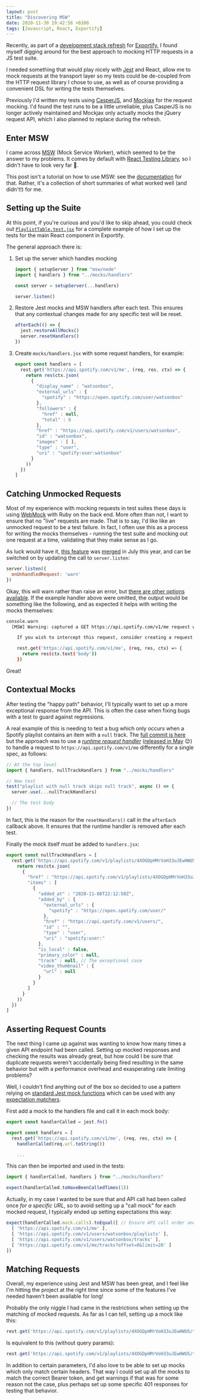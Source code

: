 ```yaml
---
layout: post
title: "Discovering MSW"
date: 2020-11-30 19:42:58 +0100
tags: [Javascript, React, Exportify]
---
```


Recently, as part of a [development stack refresh](https://github.com/watsonbox/exportify/pull/72) for [Exportify](https://github.com/watsonbox/exportify), I found myself digging around for the best approach to mocking HTTP requests in a JS test suite.

I needed something that would play nicely with [Jest](https://jestjs.io/) and React, allow me to mock requests at the transport layer so my tests could be de-coupled from the HTTP request library I chose to use, as well as of course providing a convenient DSL for writing the tests themselves.

<!--more-->

Previously I'd written my tests using [CasperJS](https://www.casperjs.org/), and [Mockjax](https://github.com/jakerella/jquery-mockjax) for the request mocking. I'd found the test runs to be a little unreliable, plus CasperJS is no longer actively maintained and Mockjax only actually mocks the jQuery request API, which I also planned to replace during the refresh.

## Enter MSW

I came across [MSW](https://mswjs.io/) (Mock Service Worker), which seemed to be the answer to my problems. It comes by default with [React Testing Library](https://testing-library.com/docs/react-testing-library/intro), so I didn't have to look very far 🙂.

This post isn't a tutorial on how to use MSW: see the [documentation](https://mswjs.io/docs/) for that. Rather, it's a collection of short summaries of what worked well (and didn't!) for me.

## Setting up the Suite

At this point, if you're curious and you'd like to skip ahead, you could check out [`PlaylistTable.test.jsx`](https://github.com/watsonbox/exportify/blob/master/src/components/PlaylistTable.test.jsx) for a complete example of how I set up the tests for the main React component in Exportify.

The general approach there is:

1. Set up the server which handles mocking

    ```jsx
    import { setupServer } from "msw/node"
    import { handlers } from "../mocks/handlers"

    const server = setupServer(...handlers)

    server.listen()
    ```

2. Restore Jest mocks and MSW handlers after each test. This ensures that any contextual changes made for any specific test will be reset.

    ```jsx
    afterEach(() => {
      jest.restoreAllMocks()
      server.resetHandlers()
    })
    ```

3. Create `mocks/handlers.jsx` with some request handlers, for example:

    ```jsx
    export const handlers = [
      rest.get('https://api.spotify.com/v1/me', (req, res, ctx) => {
        return res(ctx.json(
          {
            "display_name" : "watsonbox",
            "external_urls" : {
              "spotify" : "https://open.spotify.com/user/watsonbox"
            },
            "followers" : {
              "href" : null,
              "total" : 6
            },
            "href" : "https://api.spotify.com/v1/users/watsonbox",
            "id" : "watsonbox",
            "images" : [ ],
            "type" : "user",
            "uri" : "spotify:user:watsonbox"
          }
        ))
      })
    ]
    ```

## Catching Unmocked Requests

Most of my experience with mocking requests in test suites these days is using [WebMock](https://github.com/bblimke/webmock) with Ruby on the back end. More often than not, I want to ensure that no "live" requests are made. That is to say, I'd like like an unmocked request to be a test failure. In fact, I often use this as a process for writing the mocks themselves - running the test suite and mocking out one request at a time, validating that they make sense as I go.

As luck would have it, [this feature](https://github.com/mswjs/msw/issues/191) was [merged](https://github.com/mswjs/msw/pull/257) in July this year, and can be switched on by updating the call to `server.listen`:

```jsx
server.listen({
  onUnhandledRequest: 'warn'
})
```

Okay, this will warn rather than raise an error, but [there are other options available](https://mswjs.io/docs/api/setup-server/listen#onunhandledrequest). If the example handler above were omitted, the output would be something like the following, and as expected it helps with writing the mocks themselves:

```bash
console.warn
  [MSW] Warning: captured a GET https://api.spotify.com/v1/me request without a corresponding request handler.

    If you wish to intercept this request, consider creating a request handler for it:

    rest.get('https://api.spotify.com/v1/me', (req, res, ctx) => {
      return res(ctx.text('body'))
    })
```

Great!

## Contextual Mocks

After testing the "happy path" behavior, I'll typically want to set up a more exceptional response from the API. This is often the case when fixing bugs with a test to guard against regressions.

A real example of this is needing to test a bug which only occurs when a Spotify playlist contains an item with a `null` track. The [full commit is here](https://github.com/watsonbox/exportify/commit/032ec7f246308a8acb74de2f70ba706141ad9fda) but the approach was to use a *[runtime request handler](https://mswjs.io/docs/api/setup-server/use)* ([released in May](https://github.com/mswjs/msw/releases/tag/v0.18.0) 😌) to handle a request to `https://api.spotify.com/v1/me` differently for a single spec, as follows:

```jsx
// At the top level
import { handlers, nullTrackHandlers } from "../mocks/handlers"

// New test
test("playlist with null track skips null track", async () => {
  server.use(...nullTrackHandlers)

  // The test body
})
```

In fact, this is the reason for the `resetHandlers()` call in the `afterEach` callback above. It ensures that the runtime handler is removed after each test.

Finally the mock itself must be added to `handlers.jsx`:

```jsx
export const nullTrackHandlers = [
  rest.get('https://api.spotify.com/v1/playlists/4XOGDpHMrVoH33uJEwHWU5/tracks?offset=0&limit=10', (req, res, ctx) => {
    return res(ctx.json(
      {
        "href" : "https://api.spotify.com/v1/playlists/4XOGDpHMrVoH33uJEwHWU5/tracks?offset=0&limit=100",
        "items" : [
          {
            "added_at" : "2020-11-08T22:12:50Z",
            "added_by" : {
              "external_urls" : {
                "spotify" : "https://open.spotify.com/user/"
              },
              "href" : "https://api.spotify.com/v1/users/",
              "id" : "",
              "type" : "user",
              "uri" : "spotify:user:"
            },
            "is_local" : false,
            "primary_color" : null,
            "track" : null, // The exceptional case
            "video_thumbnail" : {
              "url" : null
            }
          }
        ]
      }
    ))
  })
]
```

## Asserting Request Counts

The next thing I came up against was wanting to know how many times a given API endpoint had been called. Setting up mocked responses and checking the results was already great, but how could I be sure that duplicate requests weren't accidentally being fired resulting in the same behavior but with a performance overhead and exasperating rate limiting problems?

Well, I couldn't find anything out of the box so decided to use a pattern relying on [standard Jest mock functions](https://jestjs.io/docs/en/mock-functions) which can be used with any [expectation matchers](https://jestjs.io/docs/en/expect).

First add a mock to the handlers file and call it in each mock body:

```jsx
export const handlerCalled = jest.fn()

export const handlers = [
  rest.get('https://api.spotify.com/v1/me', (req, res, ctx) => {
    handlerCalled(req.url.toString())

    ...
```

This can then be imported and used in the tests:

```jsx
import { handlerCalled, handlers } from "../mocks/handlers"

expect(handlerCalled.toHaveBeenCalledTimes(1))
```

Actually, in my case I wanted to be sure that and API call had been called once *for a specific URL*, so to avoid setting up a "call mock" for each mocked request, I typically ended up setting expectations this way:

```jsx
expect(handlerCalled.mock.calls).toEqual([ // Ensure API call order and no duplicates
  [ 'https://api.spotify.com/v1/me' ],
  [ 'https://api.spotify.com/v1/users/watsonbox/playlists' ],
  [ 'https://api.spotify.com/v1/users/watsonbox/tracks' ],
  [ 'https://api.spotify.com/v1/me/tracks?offset=0&limit=20' ]
])
```

## Matching Requests

Overall, my experience using Jest and MSW has been great, and I feel like I'm hitting the project at the right time since some of the features I've needed haven't been available for long!

Probably the only niggle I had came in the restrictions when setting up the matching of mocked requests. As far as I can tell, setting up a mock like this:

```jsx
rest.get('https://api.spotify.com/v1/playlists/4XOGDpHMrVoH33uJEwHWU5/tracks?offset=0&limit=10', (req, res, ctx) => {
```

Is equivalent to this (without query params):

```jsx
rest.get('https://api.spotify.com/v1/playlists/4XOGDpHMrVoH33uJEwHWU5/tracks', (req, res, ctx) => {
```

In addition to certain parameters, I'd also love to be able to set up mocks which only match certain headers. That way I could set up all the mocks to match the correct Bearer token, and get warnings if that was for some reason not the case, plus perhaps set up some specific 401 responses for testing that behavior.

